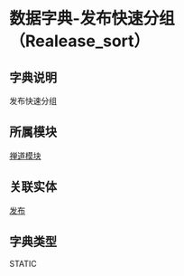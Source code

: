 # 数据字典-发布快速分组（Realease_sort）
## 字典说明
发布快速分组

## 所属模块
[禅道模块](../module/zentao)

## 关联实体
[发布](../module/zentao/Release)

## 字典类型
STATIC



